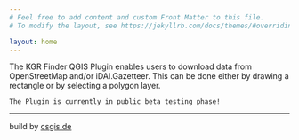 ```yaml
---
# Feel free to add content and custom Front Matter to this file.
# To modify the layout, see https://jekyllrb.com/docs/themes/#overriding-theme-defaults

layout: home
---
```


The KGR Finder QGIS Plugin enables users to download data from OpenStreetMap and/or iDAI.Gazetteer. This can be done either by drawing a rectangle or by selecting a polygon layer.

```
The Plugin is currently in public beta testing phase!
```

---
build by [csgis.de](https://csgis.de)
